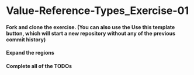 # Value-Reference-Types_Exercise-01

#### Fork and clone the exercise. (You can also use the **Use this template** button, which will start a new repository without any of the previous commit history)
#### Expand the **regions**
#### Complete all of the TODOs
